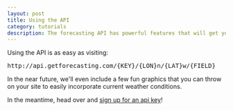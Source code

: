 ```yaml
---
layout: post
title: Using the API
category: tutorials
description: The forecasting API has powerful features that will get you started quick.
---
```


Using the API is as easy as visiting:

<pre data-language="python">
http://api.getforecasting.com/{KEY}/{LON}n/{LAT}w/{FIELD}
</pre>

In the near future, we'll even include a few fun graphics that you can throw on your site to easily incorporate current weather conditions.

In the meantime, head over and <a href="/api">sign up for an api key</a>!
